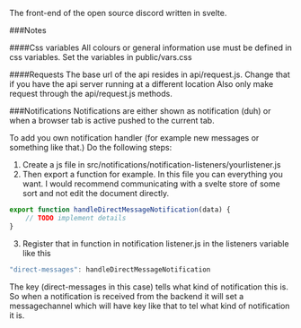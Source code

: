 The front-end of the open source discord written in svelte.


###Notes

####Css variables
All colours or general information use must be defined in css variables. Set the variables in public/vars.css


####Requests
The base url of the api resides in api/request.js. Change that if you have the api server running at a different location
Also only make request through the api/request.js methods.

###Notifications
Notifications are either shown as notification (duh) or when a browser tab is active pushed to the current tab.

To add you own notification handler (for example new messages or something like that.) Do the following steps:
1. Create a js file in src/notifications/notification-listeners/yourlistener.js
2. Then export a function for example. In this file you can everything you want. I would recommend communicating with a svelte store of some sort and not edit the document directly.
```js
export function handleDirectMessageNotification(data) {
    // TODO implement details
}
```
3. Register that in function in notification listener.js in the listeners variable like this
```js
"direct-messages": handleDirectMessageNotification
```
The key (direct-messages in this case) tells what kind of notification this is. So when a notification is received from the backend it will set a messagechannel which will have key like that to tel what kind of notification it is.

